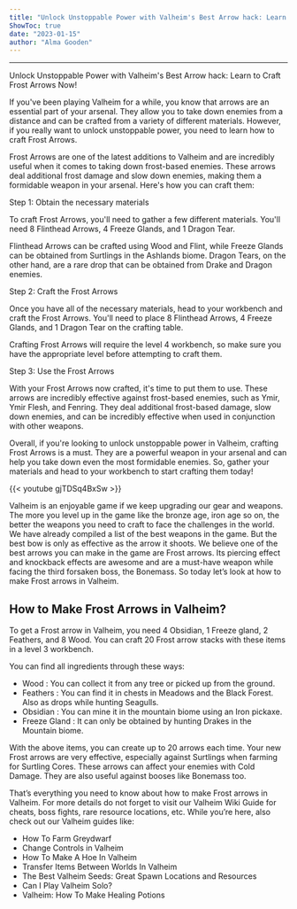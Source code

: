 ```yaml
---
title: "Unlock Unstoppable Power with Valheim's Best Arrow hack: Learn to Craft Frost Arrows Now!"
ShowToc: true 
date: "2023-01-15"
author: "Alma Gooden"
---
```

*****
Unlock Unstoppable Power with Valheim's Best Arrow hack: Learn to Craft Frost Arrows Now!

If you've been playing Valheim for a while, you know that arrows are an essential part of your arsenal. They allow you to take down enemies from a distance and can be crafted from a variety of different materials. However, if you really want to unlock unstoppable power, you need to learn how to craft Frost Arrows.

Frost Arrows are one of the latest additions to Valheim and are incredibly useful when it comes to taking down frost-based enemies. These arrows deal additional frost damage and slow down enemies, making them a formidable weapon in your arsenal. Here's how you can craft them:

Step 1: Obtain the necessary materials

To craft Frost Arrows, you'll need to gather a few different materials. You'll need 8 Flinthead Arrows, 4 Freeze Glands, and 1 Dragon Tear.

Flinthead Arrows can be crafted using Wood and Flint, while Freeze Glands can be obtained from Surtlings in the Ashlands biome. Dragon Tears, on the other hand, are a rare drop that can be obtained from Drake and Dragon enemies.

Step 2: Craft the Frost Arrows

Once you have all of the necessary materials, head to your workbench and craft the Frost Arrows. You'll need to place 8 Flinthead Arrows, 4 Freeze Glands, and 1 Dragon Tear on the crafting table.

Crafting Frost Arrows will require the level 4 workbench, so make sure you have the appropriate level before attempting to craft them.

Step 3: Use the Frost Arrows

With your Frost Arrows now crafted, it's time to put them to use. These arrows are incredibly effective against frost-based enemies, such as Ymir, Ymir Flesh, and Fenring. They deal additional frost-based damage, slow down enemies, and can be incredibly effective when used in conjunction with other weapons.

Overall, if you're looking to unlock unstoppable power in Valheim, crafting Frost Arrows is a must. They are a powerful weapon in your arsenal and can help you take down even the most formidable enemies. So, gather your materials and head to your workbench to start crafting them today!

{{< youtube gjTDSq4BxSw >}} 



Valheim is an enjoyable game if we keep upgrading our gear and weapons. The more you level up in the game like the bronze age, iron age so on, the better the weapons you need to craft to face the challenges in the world. We have already compiled a list of the best weapons in the game. But the best bow is only as effective as the arrow it shoots. We believe one of the best arrows you can make in the game are Frost arrows. Its piercing effect and knockback effects are awesome and are a must-have weapon while facing the third forsaken boss, the Bonemass. So today let’s look at how to make Frost arrows in Valheim.
 
## How to Make Frost Arrows in Valheim?
 
To get a Frost arrow in Valheim, you need 4 Obsidian, 1 Freeze gland, 2 Feathers, and 8 Wood. You can craft 20 Frost arrow stacks with these items in a level 3 workbench.
 
You can find all ingredients through these ways:
 
- Wood : You can collect it from any tree or picked up from the ground.
 - Feathers : You can find it in chests in Meadows and the Black Forest. Also as drops while hunting Seagulls.
 - Obsidian : You can mine it in the mountain biome using an Iron pickaxe.
 - Freeze Gland : It can only be obtained by hunting Drakes in the Mountain biome.

 
With the above items, you can create up to 20 arrows each time. Your new Frost arrows are very effective, especially against Surtlings when farming for Surtling Cores. These arrows can affect your enemies with Cold Damage. They are also useful against booses like Bonemass too.
 
That’s everything you need to know about how to make Frost arrows in Valheim. For more details do not forget to visit our Valheim Wiki Guide for cheats, boss fights, rare resource locations, etc. While you’re here, also check out our Valheim guides like:
 
- How To Farm Greydwarf
 - Change Controls in Valheim
 - How To Make A Hoe In Valheim
 - Transfer Items Between Worlds In Valheim
 - The Best Valheim Seeds: Great Spawn Locations and Resources
 - Can I Play Valheim Solo?
 - Valheim: How To Make Healing Potions






